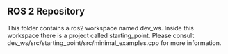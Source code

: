 ## ROS 2 Repository
This folder contains a ros2 workspace named dev_ws. Inside this workspace there is a project called starting_point. Please consult dev_ws/src/starting_point/src/minimal_examples.cpp for more information.